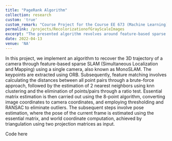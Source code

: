 ```yaml
---
title: "PageRank Algorithm"
collection: research
custom: 'true'
custom_remark: "Course Project for the Course EE 673 (Machine Learning), Spring '23, IIT Ropar"
permalink: /projects/RecolorizationofGrayScaleImages
excerpt: "The presented algorithm revolves around feature-based sparse SLAM, called MonoSLAM, for recovering a camera's 3D trajectory. Key steps include feature extraction, distance-based feature matching, essential matrix estimation, pose estimation, world coordinate computation, and visualization. Code link [here](https://github.com/neeleshverma/Monocular-slam)"
date: 2022-04-13
venue: 'NA'
---
```


<style>

/* Style the counter cards */
.card {
<!--   box-shadow: 0 4px 8px 0 rgba(0, 0, 0, 0.2); /* this adds the "card" effect */ -->
  padding: 16px;
<!--   text-align: center; -->
<!--   background-color: #f1f1f1; -->
}

a:link {
  text-decoration: none;
}
</style>

In this project, we implement an algorithm to recover the 3D trajectory of a camera through feature-based sparse SLAM (Simultaneous Localization and Mapping) using a single camera, also known as MonoSLAM. The keypoints are extracted using ORB. Subsequently, feature matching involves calculating the distances between all point pairs through a brute-force approach, followed by the estimation of 2 nearest neighbors using knn clustering and the elimination of points/pairs through a ratio test. Essential matrix estimation is then carried out using the 8-point algorithm, converting image coordinates to camera coordinates, and employing thresholding and RANSAC to eliminate outliers. The subsequent steps involve pose estimation, where the pose of the current frame is estimated using the essential matrix, and world coordinate computation, achieved by triangulation using two projection matrices as input.  

Code [here](https://github.com/neeleshverma/Monocular-slam)